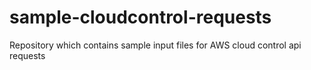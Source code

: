 # sample-cloudcontrol-requests
Repository which contains sample input files for AWS cloud control api requests
